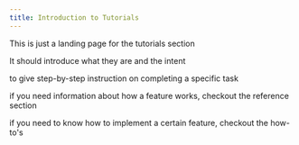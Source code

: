 ```yaml
---
title: Introduction to Tutorials
---
```


This is just a landing page for the tutorials section

It should introduce what they are and the intent

to give step-by-step instruction on completing a specific task

if you need information about how a feature works, checkout the reference section

if you need to know how to implement a certain feature, checkout the how-to's